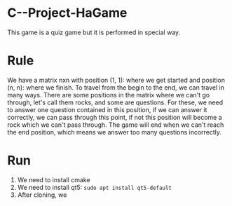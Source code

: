 # C--Project-HaGame
This game is a quiz game but it is performed in special way.
# Rule 
We have a matrix nxn with position (1, 1): where we get started and position (n, n): where we finish. To travel from the begin to the end, we can travel in many ways. There are some positions in the matrix where we can't go through, let's call them rocks, and some are questions. For these, we need to answer one question contained in this position, if we can answer it correctly, we can pass through this point, if not this position will become a rock which we can't pass through. The game will end when we can't reach the end position, which means we answer too many questions incorrectly.
# Run
1. We need to install cmake
2. We need to install qt5:
  `sudo apt install qt5-default`
3. After cloning, we 
